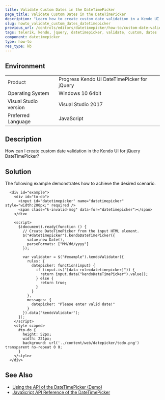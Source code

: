 ```yaml
---
title: Validate Custom Dates in the DateTimePicker
page_title: Validate Custom Dates in the DateTimePicker
description: "Learn how to create custom date validation in a Kendo UI DateTimePicker widget."
slug: howto_validate_custom_dates_datetimepicker
previous_url: /controls/editors/datetimepicker/how-to/custom-date-validation
tags: telerik, kendo, jquery, datetimepicker, validate, custom, dates
component: datetimepicker
type: how-to
res_type: kb
---
```


## Environment

<table>
 <tr>
  <td>Product</td>
  <td>Progress Kendo UI DateTimePicker for jQuery</td>
 </tr>
 <tr>
  <td>Operating System</td>
  <td>Windows 10 64bit</td>
 </tr>
 <tr>
  <td>Visual Studio version</td>
  <td>Visual Studio 2017</td>
 </tr>
 <tr>
  <td>Preferred Language</td>
  <td>JavaScript</td>
 </tr>
</table>

## Description

How can I create custom date validation in the Kendo UI for jQuery DateTimePicker?

## Solution

The following example demonstrates how to achieve the desired scenario.

```dojo
  <div id="example">
    <div id="to-do">
      <input id="datetimepicker" name="datetimepicker" style="width:200px;" required />
      <span class="k-invalid-msg" data-for="datetimepicker"></span>
    </div>

    <script>
      $(document).ready(function () {
        // Create DateTimePicker from the input HTML element.
        $("#datetimepicker").kendoDateTimePicker({
          value:new Date(),
          parseFormats: ["MM/dd/yyyy"]
        });

        var validator = $("#example").kendoValidator({
          rules: {
            datepicker: function(input) {
              if (input.is("[data-role=datetimepicker]")) {
                return input.data("kendoDateTimePicker").value();
              } else {
                return true;
              }
            }
          },
          messages: {
            datepicker: "Please enter valid date!"
          }
        }).data("kendoValidator");
      });
    </script>
    <style scoped>
      #to-do {
        height: 52px;
        width: 221px;
        background: url('../content/web/datepicker/todo.png') transparent no-repeat 0 0;
      }
    </style>
  </div>
```

## See Also

* [Using the API of the DateTimePicker (Demo)](https://demos.telerik.com/kendo-ui/datetimepicker/api)
* [JavaScript API Reference of the DateTimePicker](/api/javascript/ui/datetimepicker)
